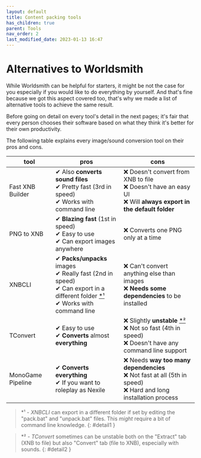 ```yaml
---
layout: default
title: Content packing tools
has_children: true
parent: Tools
nav_order: 2
last_modified_date: 2023-01-13 16:47
---
```


# Alternatives to Worldsmith

While Worldsmith can be helpful for starters, it might be not the case for you especially if you would like to do everything by yourself. And that's fine because we got this aspect covered too, that's why we made a list of alternative tools to achieve the same result.

Before going on detail on every tool's detail in the next pages; it's fair that every person chooses their software based on what they think it's better for their own productivity.

The following table explains every image/sound conversion tool on their pros and cons.<!-- more -->

|tool|pros|cons|
|---|---|---|
|Fast XNB Builder|✔ Also **converts sound files**<br>✔ Pretty fast (3rd in speed)<br>✔ Works with command line|❌ Doesn't convert from XNB to file<br>❌ Doesn't have an easy UI<br>❌ Will **always export in the default folder**|
|PNG to XNB|✔ **Blazing fast** (1st in speed)<br>✔ Easy to use<br>✔ Can export images anywhere|❌ Converts one PNG only at a time|
|XNBCLI|✔ **Packs/unpacks** images<br>✔ Really fast (2nd in speed)<br>✔ Can export in a different folder [\*¹](#detail1)<br>✔ Works with command line|❌ Can't convert anything else than images<br>❌ **Needs some dependencies** to be installed|
|TConvert|✔ Easy to use<br>✔ **Converts** almost **everything**|❌ Slightly **unstable** [\*²](#detail2)<br>❌ Not so fast (4th in speed)<br>❌ Doesn't have any command line support|
|MonoGame Pipeline|✔ **Converts everything**<br>✔ If you want to roleplay as Nexile|❌ Needs **way too many dependencies**<br>❌ Not fast at all (5th in speed)<br>❌ Hard and long installation process|

> \*¹ - *XNBCLI* can export in a different folder if set by editing the "pack.bat" and "unpack.bat" files. This *might* require a bit of command line knowledge.
{: #detail1 }

> \*² - *TConvert* sometimes can be unstable both on the "Extract" tab (XNB to file) but also "Convert" tab (file to XNB), especially with sounds.
{: #detail2 }